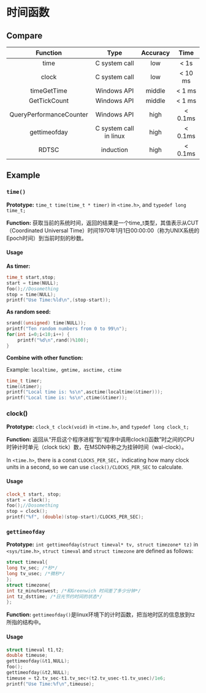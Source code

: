 # 时间函数

## Compare

| Function | Type | Accuracy | Time |
| :---: | :---: | :---: | :---: |
| time | C system call | low | < 1s |
| clock | C system call | low | < 10 ms |
| timeGetTime | Windows API | middle | < 1 ms |
| GetTickCount | Windows API | middle | < 1 ms |
| QueryPerformanceCounter | Windows API | high | < 0.1ms |
| gettimeofday | C system call in linux | high | < 0.1ms |
| RDTSC | induction | high | < 0.1ms |

## Example

### `time()`

**Prototype:** `time_t time(time_t * timer)` in `<time.h>`, and `typedef long time_t;`

**Function:** 获取当前的系统时间，返回的结果是一个time_t类型，其值表示从CUT（Coordinated Universal Time）时间1970年1月1日00:00:00（称为UNIX系统的Epoch时间）到当前时刻的秒数。

#### Usage

**As timer:**

```c++
time_t start,stop;
start = time(NULL);
foo();//Dosomething
stop = time(NULL);
printf("Use Time:%ld\n",(stop-start));
```

**As random seed:**

```c++
srand((unsigned) time(NULL));
printf("Ten random numbers from 0 to 99\n");
for(int i=0;i<10;i++) {
    printf("%d\n",rand()%100);
}
```

**Combine with other function:**

Example: `localtime, gmtime, asctime, ctime`

```c++
time_t timer;
time(&timer);
printf("Local time is: %s\n",asctime(localtime(&timer)));
printf("Local time is: %s\n",ctime(&timer));
```

### clock()

**Prototype:** `clock_t clock(void)` in `<time.h>`, and  `typedef long clock_t;`

**Function:** 返回从“开启这个程序进程”到“程序中调用clock()函数”时之间的CPU时钟计时单元（clock tick）数，在MSDN中称之为挂钟时间（wal-clock）。

In `<time.h>`, there is a const `CLOCKS_PER_SEC`，indicating how many clock units in a second, so we can use `clock()/CLOCKS_PER_SEC` to calculate.

#### Usage

```c++
clock_t start, stop;
start = clock();
foo();//Dosomething
stop = clock();
printf("%f", (double)(stop-start)/CLOCKS_PER_SEC);
```

### `gettimeofday`

**Prototype:** `int gettimeofday(struct timeval* tv, struct timezone* tz)` in `<sys/time.h>`, `struct timeval` and `struct timezone` are defined as follows:

```c++
struct timeval{
long tv_sec; /*秒*/
long tv_usec; /*微秒*/
};
struct timezone{
int tz_minuteswest; /*和Greenwich 时间差了多少分钟*/
int tz_dsttime; /*日光节约时间的状态*/
};
```

**Function:** `gettimeofday()`是linux环境下的计时函数，把当地时区的信息放到tz所指的结构中。

#### Usage

```c++
struct timeval t1,t2;
double timeuse;
gettimeofday(&t1,NULL);
foo();
gettimeofday(&t2,NULL);
timeuse = t2.tv_sec-t1.tv_sec+(t2.tv_usec-t1.tv_usec)/1e6;
printf("Use Time:%f\n",timeuse);
```